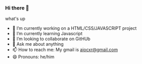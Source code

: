 ### Hi there 👋

<p>what's up</p>

- 🔭 I’m currently working on a HTML/CSS/JAVASCRIPT project
- 🌱 I’m currently learning Javascript
- 👯 I’m looking to collaborate on GitHUb
- 💬 Ask me about anything
- 📫 How to reach me: My gmail is aiocxr@gmail.com
- 😄 Pronouns: he/him


